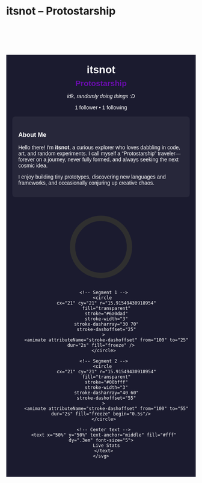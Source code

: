 # itsnot – Protostarship

<!-- 
  Markdown that references external SVG files: stars.svg and waves.svg
  Place stars.svg, waves.svg, and this README.md in the same directory.
  Note: GitHub may not allow <use> references in README preview.
-->

<!-- TOP BAR: Blinking Stars (references stars.svg) -->
<svg width="100%" height="80" preserveAspectRatio="none">
  <use xlink:href="./src/stars.svg#stars" />
</svg>

<div align="center" style="background: #1b1b2f; color: #fff; padding: 1rem; font-family: sans-serif;">
  <h1 style="margin: 0.5rem 0;">itsnot</h1>
  <h2 style="margin: 0.2rem 0; color: #6a0dad;">Protostarship</h2>
  <p><em>idk, randomly doing things :D</em></p>
  <p>1 follower • 1 following</p>

  <div style="max-width: 600px; margin: 1rem auto; background: rgba(255,255,255,0.05); padding: 1rem; border-radius: 8px; text-align: left;">
    <h3>About Me</h3>
    <p>
      Hello there! I'm <strong>itsnot</strong>, a curious explorer who loves dabbling in code, 
      art, and random experiments. I call myself a “Protostarship” traveler—forever on a journey, 
      never fully formed, and always seeking the next cosmic idea.
    </p>
    <p>
      I enjoy building tiny prototypes, discovering new languages and frameworks, 
      and occasionally conjuring up creative chaos.
    </p>
  </div>

  <!-- Donut Chart (static example) -->
  <div style="margin: 2rem 0;">
    <svg width="200" height="200" viewBox="0 0 42 42">
      <!-- Background ring -->
      <circle 
        cx="21" cy="21" r="15.91549430918954"
        fill="transparent"
        stroke="#2f2f2f"
        stroke-width="3"
      ></circle>

      <!-- Segment 1 -->
      <circle 
        cx="21" cy="21" r="15.91549430918954"
        fill="transparent"
        stroke="#6a0dad"
        stroke-width="3"
        stroke-dasharray="30 70"
        stroke-dashoffset="25"
      >
        <animate attributeName="stroke-dashoffset" from="100" to="25" dur="2s" fill="freeze" />
      </circle>

      <!-- Segment 2 -->
      <circle 
        cx="21" cy="21" r="15.91549430918954"
        fill="transparent"
        stroke="#00bfff"
        stroke-width="3"
        stroke-dasharray="40 60"
        stroke-dashoffset="55"
      >
        <animate attributeName="stroke-dashoffset" from="100" to="55" dur="2s" fill="freeze" begin="0.5s"/>
      </circle>

      <!-- Center text -->
      <text x="50%" y="50%" text-anchor="middle" fill="#fff" dy=".3em" font-size="5">
        Live Stats
      </text>
    </svg>
  </div>
</div>

<!-- BOTTOM BAR: Blue-Purple Waves (references waves.svg) -->
<svg width="100%" height="auto" preserveAspectRatio="none">
  <use xlink:href="./src/waves.svg#waves" />
</svg>

